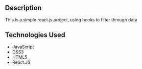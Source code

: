 ## Description
This is a simple react.js project, using hooks to filter through data

## Technologies Used
* JavaScript
* CSS3
* HTML5
* React.JS
